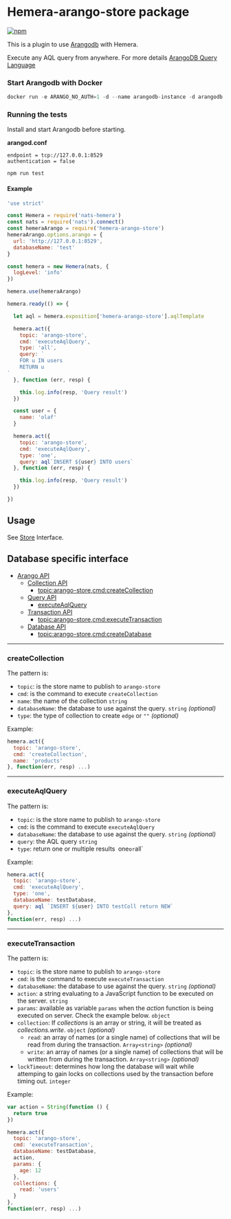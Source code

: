 # Hemera-arango-store package

[![npm](https://img.shields.io/npm/v/hemera-arango-store.svg?maxAge=3600)](https://www.npmjs.com/package/hemera-arango-store)

This is a plugin to use [Arangodb](https://github.com/arangodb) with Hemera.

Execute any AQL query from anywhere. For more details [ArangoDB Query Language](https://www.arangodb.com/why-arangodb/sql-aql-comparison/)

### Start Arangodb with Docker

```js
docker run -e ARANGO_NO_AUTH=1 -d --name arangodb-instance -d arangodb -p 8529:8529
```

### Running the tests

Install and start Arangodb before starting.

**arangod.conf**
```
endpoint = tcp://127.0.0.1:8529
authentication = false
```

```
npm run test
```

#### Example

```js
'use strict'

const Hemera = require('nats-hemera')
const nats = require('nats').connect()
const hemeraArango = require('hemera-arango-store')
hemeraArango.options.arango = {
  url: 'http://127.0.0.1:8529',
  databaseName: 'test'
}

const hemera = new Hemera(nats, {
  logLevel: 'info'
})

hemera.use(hemeraArango)

hemera.ready(() => {

  let aql = hemera.exposition['hemera-arango-store'].aqlTemplate

  hemera.act({
    topic: 'arango-store',
    cmd: 'executeAqlQuery',
    type: 'all',
    query: `
    FOR u IN users
    RETURN u
`
  }, function (err, resp) {

    this.log.info(resp, 'Query result')
  })

  const user = {
    name: 'olaf'
  }

  hemera.act({
    topic: 'arango-store',
    cmd: 'executeAqlQuery',
    type: 'one',
    query: aql`INSERT ${user} INTO users`
  }, function (err, resp) {

    this.log.info(resp, 'Query result')
  })

})
```

## Usage

See [Store](https://github.com/hemerajs/hemera/tree/master/packages/hemera-store) Interface.

## Database specific interface

* [Arango API](#couchbase-api)
  * [Collection API](#collection-api)
    * [topic:arango-store,cmd:createCollection](#createcollection)
  * [Query API](#query-api)
    * [executeAqlQuery](#executeaqlquery)
  * [Transaction API](#transaction-api)
    * [topic:arango-store,cmd:executeTransaction](#executetransaction)
  * [Database API](#database-api)
    * [topic:arango-store,cmd:createDatabase](#createdatabase)
  
 
-------------------------------------------------------
### createCollection

The pattern is:

* `topic`: is the store name to publish to `arango-store`
* `cmd`: is the command to execute `createCollection`
* `name`: the name of the collection `string`
* `databaseName`: the database to use against the query. `string` *(optional)*
* `type`: the type of collection to create `edge` or `""` *(optional)*

Example:
```js
hemera.act({
  topic: 'arango-store',
  cmd: 'createCollection',
  name: 'products'
}, function(err, resp) ...)
```

-------------------------------------------------------
### executeAqlQuery

The pattern is:

* `topic`: is the store name to publish to `arango-store`
* `cmd`: is the command to execute `executeAqlQuery`
* `databaseName`: the database to use against the query. `string` *(optional)*
* `query`: the AQL query `string`
* `type`: return one or multiple results` `one` or `all`

Example:
```js
hemera.act({
  topic: 'arango-store',
  cmd: 'executeAqlQuery',
  type: 'one',
  databaseName: testDatabase,
  query: aql `INSERT ${user} INTO testColl return NEW`
},
function(err, resp) ...)
```

-------------------------------------------------------
### executeTransaction

The pattern is:

* `topic`: is the store name to publish to `arango-store`
* `cmd`: is the command to execute `executeTransaction`
* `databaseName`: the database to use against the query. `string` *(optional)*
* `action`: a string evaluating to a JavaScript function to be executed on the server. `string`
* `params`: available as variable `params` when the *action* function is being executed on server. Check the example below. `object`
* `collection`: If *collections* is an array or string, it will be treated as *collections.write*. `object` *(optional)*
  * `read`: an array of names (or a single name) of collections that will be read from during the transaction. `Array<string>` *(optional)*
  * `write`: an array of names (or a single name) of collections that will be written from during the transaction. `Array<string>` *(optional)*
* `lockTimeout`: determines how long the database will wait while attemping to gain locks on collections used by the transaction before timing out.
 `integer`
  
Example:
```js
var action = String(function () {
  return true
})

hemera.act({
  topic: 'arango-store',
  cmd: 'executeTransaction',
  databaseName: testDatabase,
  action,
  params: {
    age: 12
  },
  collections: {
    read: 'users'
  }
},
function(err, resp) ...)
```

